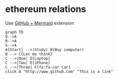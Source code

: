 # ethereum relations

Use [GitHub + Mermaid](https://chrome.google.com/webstore/detail/github-%20-mermaid/goiiopgdnkogdbjmncgedmgpoajilohe) extension


```mermaid
graph TD
Q-->A
R-->A
S-->A
A[Start] -->|Study| B(Buy computer)
B --> C{Let me think}
C -->|One| D[Laptop]
C -->|Two| E[iPhone]
C -->|Three| F[fa:fa-car Car]
click A "http://www.github.com" "This is a link"
```
